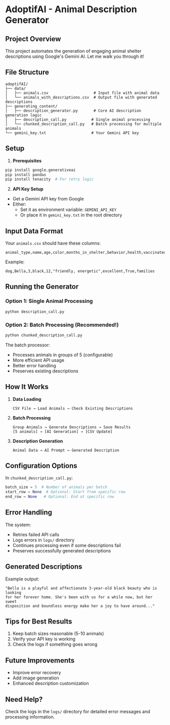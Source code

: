 # AdoptifAI - Animal Description Generator

## Project Overview
This project automates the generation of engaging animal shelter descriptions using Google's Gemini AI. Let me walk you through it!

## File Structure
```
adoptifAI/
├── data/
│   ├── animals.csv                    # Input file with animal data
│   └── animals_with_descriptions.csv  # Output file with generated descriptions
├── generating_content/
│   ├── description_generator.py       # Core AI description generation logic
│   ├── description_call.py           # Single animal processing
│   └── chunked_description_call.py   # Batch processing for multiple animals
└── gemini_key.txt                    # Your Gemini API key
```

## Setup

1. **Prerequisites**
```bash
pip install google.generativeai
pip install pandas
pip install tenacity  # For retry logic
```

2. **API Key Setup**
- Get a Gemini API key from Google
- Either:
  - Set it as environment variable: `GEMINI_API_KEY`
  - Or place it in `gemini_key.txt` in the root directory

## Input Data Format

Your `animals.csv` should have these columns:
```
animal_type,name,age,color,months_in_shelter,behavior,health,vaccinated,target_audience
```

Example:
```csv
dog,Bella,3,black,12,"friendly, energetic",excellent,True,families
```

## Running the Generator


### Option 1: Single Animal Processing
```python
python description_call.py
```

### Option 2: Batch Processing (Recommended!)
```python
python chunked_description_call.py
```

The batch processor:
- Processes animals in groups of 5 (configurable)
- More efficient API usage
- Better error handling
- Preserves existing descriptions

## How It Works


1. **Data Loading**
   ```
   CSV File → Load Animals → Check Existing Descriptions
   ```

2. **Batch Processing**
   ```
   Group Animals → Generate Descriptions → Save Results
   [5 animals] → [AI Generation] → [CSV Update]
   ```

3. **Description Generation**
   ```
   Animal Data → AI Prompt → Generated Description
   ```

## Configuration Options


In `chunked_description_call.py`:
```python
batch_size = 5  # Number of animals per batch
start_row = None  # Optional: Start from specific row
end_row = None   # Optional: End at specific row
```

## Error Handling


The system:
- Retries failed API calls
- Logs errors in `logs/` directory
- Continues processing even if some descriptions fail
- Preserves successfully generated descriptions

## Generated Descriptions

Example output:
```
"Bella is a playful and affectionate 3-year-old black beauty who is looking 
for her forever home. She's been with us for a while now, but her sweet 
disposition and boundless energy make her a joy to have around..."
```

## Tips for Best Results


1. Keep batch sizes reasonable (5-10 animals)
2. Verify your API key is working
3. Check the logs if something goes wrong

## Future Improvements

- Improve error recovery
- Add image generation
- Enhanced description customization

## Need Help?


Check the logs in the `logs/` directory for detailed error messages and processing information.
